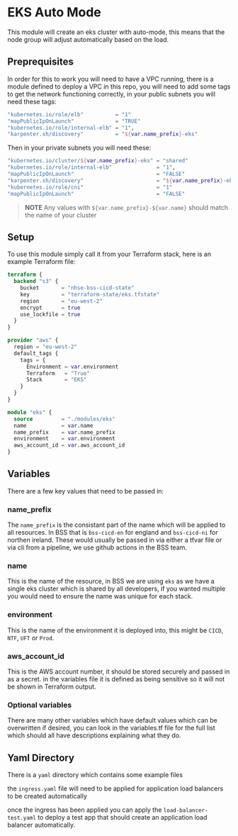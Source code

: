 # EKS Auto Mode

This module will create an eks cluster with auto-mode, this means that the node group will adjust automatically based on the load.

## Preprequisites

In order for this to work you will need to have a VPC running, there is a module defined to deploy a VPC in this repo, you will need to add some tags to get the network functioning correctly, in your public subnets you will need these tags:

```terraform
"kubernetes.io/role/elb"          = "1"
"mapPublicIpOnLaunch"             = "TRUE"
"kubernetes.io/role/internal-elb" = "1",
"karpenter.sh/discovery"          = "${var.name_prefix}-eks"
```

Then in your private subnets you will need these:

```terraform
"kubernetes.io/cluster/${var.name_prefix}-eks" = "shared"
"kubernetes.io/role/internal-elb"              = "1",
"mapPublicIpOnLaunch"                          = "FALSE"
"karpenter.sh/discovery"                       = "${var.name_prefix}-eks"
"kubernetes.io/role/cni"                       = "1"
"mapPublicIpOnLaunch"                          = "FALSE"
```

>**NOTE** Any values with `${var.name_prefix}-${var.name}` should match the name of your cluster

## Setup

To use this module simply call it from your Terraform stack, here is an example Terraform file:

```terraform
terraform {
  backend "s3" {
    bucket       = "nhse-bss-cicd-state"
    key          = "terraform-state/eks.tfstate"
    region       = "eu-west-2"
    encrypt      = true
    use_lockfile = true
  }
}

provider "aws" {
  region = "eu-west-2"
  default_tags {
    tags = {
      Environment = var.environment
      Terraform   = "True"
      Stack       = "EKS"
    }
  }
}

module "eks" {
  source         = "./modules/eks"
  name           = var.name
  name_prefix    = var.name_prefix
  environment    = var.environment
  aws_account_id = var.aws_account_id
}
```

## Variables

There are a few key values that need to be passed in:

### name_prefix

The `name_prefix` is the consistant part of the name which will be applied to all resources. In BSS that is `bss-cicd-en` for england and `bss-cicd-ni` for northen ireland. These would usually be passed in via either a tfvar file or via cli from a pipeline, we use github actions in the BSS team.

### name

This is the name of the resource, in BSS we are using `eks` as we have a single eks cluster which is shared by all developers, if you wanted multiple you would need to ensure the name was unique for each stack.

### environment

This is the name of the environment it is deployed into, this might be `CICD`, `NTF`, `UFT` or `Prod`.

### aws_account_id

This is the AWS account number, it should be stored securely and passed in as a secret. in the variables file it is defined as being sensitive so it will not be shown in Terraform output.

### Optional variables

There are many other variables which have default values which can be overwritten if desired, you can look in the variables.tf file for the full list which should all have descriptions explaining what they do.

## Yaml Directory

There is a `yaml` directory which contains some example files

the `ingress.yaml` file will need to be applied for application load balancers to be created automatically

once the ingress has been applied you can apply the `load-balancer-test.yaml` to deploy a test app that should create an application load balancer automatically.
